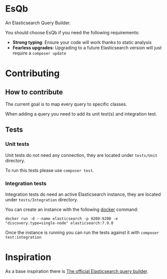 # EsQb

An Elasticsearch Query Builder.

You should choose EsQb if you need the following requirements:
- **Strong typing**: Ensure your code will work thanks to static analysis
- **Fearless upgrades**: Upgrading to a future Elasticsearch version will just require a `composer update`

# Contributing

## How to contribute

The current goal is to map every query to specific classes.

When adding a query you need to add its unit test(s) and integration test.

## Tests

### Unit tests

Unit tests do not need any connection, they are located under `tests/Unit` directory.

To run this tests please use `composer test`.

### Integration tests

Integration tests do need an active Elasticsearch instance, they are located under `tests/Integration` directory.

You can create an instance with the following [docker](https://www.docker.com/) command:

```shell script
docker run -d --name elasticsearch -p 9200:9200 -e "discovery.type=single-node" elasticsearch:7.9.0
```

Once the instance is running you can run the tests against it with `composer test:integration`

# Inspiration

As a base inspiration there is [The official Elasticsearch query builder](https://github.com/elastic/elasticsearch/tree/master/server/src/main/java/org/elasticsearch/index/query).
